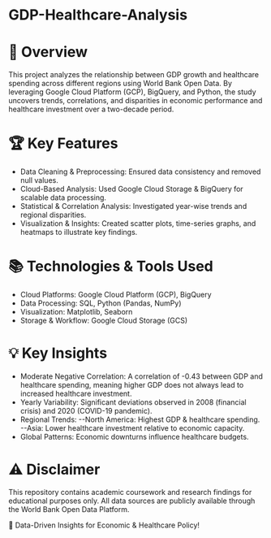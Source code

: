 # GDP-Healthcare-Analysis

# 📌 Overview

This project analyzes the relationship between GDP growth and healthcare spending across different regions using World Bank Open Data. By leveraging Google Cloud Platform (GCP), BigQuery, and Python, the study uncovers trends, correlations, and disparities in economic performance and healthcare investment over a two-decade period.

# 🏆 Key Features

- Data Cleaning & Preprocessing: Ensured data consistency and removed null values.
- Cloud-Based Analysis: Used Google Cloud Storage & BigQuery for scalable data processing.
- Statistical & Correlation Analysis: Investigated year-wise trends and regional disparities.
- Visualization & Insights: Created scatter plots, time-series graphs, and heatmaps to illustrate key findings.

# 📚 Technologies & Tools Used

- Cloud Platforms: Google Cloud Platform (GCP), BigQuery
- Data Processing: SQL, Python (Pandas, NumPy)
- Visualization: Matplotlib, Seaborn
- Storage & Workflow: Google Cloud Storage (GCS)

# 💡 Key Insights

- Moderate Negative Correlation: A correlation of -0.43 between GDP and healthcare spending, meaning higher GDP does not always lead to increased healthcare investment.
- Yearly Variability: Significant deviations observed in 2008 (financial crisis) and 2020 (COVID-19 pandemic).
- Regional Trends:
      --North America: Highest GDP & healthcare spending.
      --Asia: Lower healthcare investment relative to economic capacity.
- Global Patterns: Economic downturns influence healthcare budgets.

# ⚠️ Disclaimer

This repository contains academic coursework and research findings for educational purposes only. All data sources are publicly available through the World Bank Open Data Platform.

🚀 Data-Driven Insights for Economic & Healthcare Policy!


